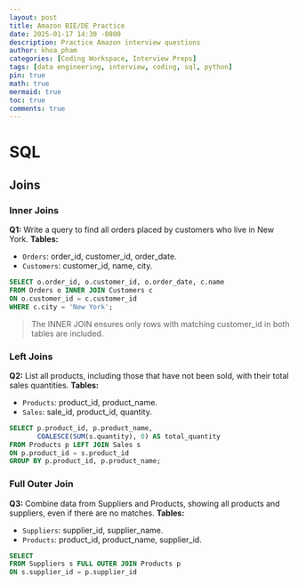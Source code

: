 ```yaml
---
layout: post
title: Amazon BIE/DE Practice
date: 2025-01-17 14:30 -0800
description: Practice Amazon interview questions
author: khoa_pham
categories: [Coding Workspace, Interview Preps]
tags: [data engineering, interview, coding, sql, python]
pin: true
math: true
mermaid: true
toc: true
comments: true
---
```


# SQL

## Joins

### Inner Joins

**Q1:** Write a query to find all orders placed by customers who live in New York.
**Tables:**
- `Orders`: order_id, customer_id, order_date.
- `Customers`: customer_id, name, city.

```sql
SELECT o.order_id, o.customer_id, o.order_date, c.name
FROM Orders o INNER JOIN Customers c
ON o.customer_id = c.customer_id
WHERE c.city = 'New York';
```

> The INNER JOIN ensures only rows with matching customer_id in both tables are included.

### Left Joins

**Q2:** List all products, including those that have not been sold, with their total sales quantities.
**Tables:**
- `Products`: product_id, product_name.
- `Sales`: sale_id, product_id, quantity.

```sql
SELECT p.product_id, p.product_name,
       COALESCE(SUM(s.quantity), 0) AS total_quantity
FROM Products p LEFT JOIN Sales s
ON p.product_id = s.product_id
GROUP BY p.product_id, p.product_name;
```

### Full Outer Join
**Q3:** Combine data from Suppliers and Products, showing all products and suppliers, even if there are no matches.
**Tables:**
- `Suppliers`: supplier_id, supplier_name.
- `Products`: product_id, product_name, supplier_id.

```sql
SELECT 
FROM Suppliers s FULL OUTER JOIN Products p
ON s.supplier_id = p.supplier_id